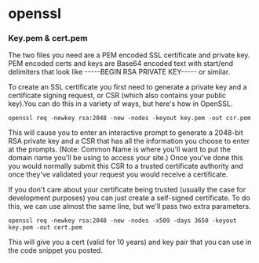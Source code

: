 # openssl

### Key.pem & cert.pem

The two files you need are a PEM encoded SSL certificate and private key. PEM encoded certs and keys are Base64 encoded text with start/end delimiters that look like -----BEGIN RSA PRIVATE KEY----- or similar.

To create an SSL certificate you first need to generate a private key and a certificate signing request, or CSR (which also contains your public key).You can do this in a variety of ways, but here's how in OpenSSL.

`openssl req -newkey rsa:2048 -new -nodes -keyout key.pem -out csr.pem`

This will cause you to enter an interactive prompt to generate a 2048-bit RSA private key and a CSR that has all the information you choose to enter at the prompts. (Note: Common Name is where you'll want to put the domain name you'll be using to access your site.) Once you've done this you would normally submit this CSR to a trusted certificate authority and once they've validated your request you would receive a certificate.

If you don't care about your certificate being trusted (usually the case for development purposes) you can just create a self-signed certificate. To do this, we can use almost the same line, but we'll pass two extra parameters.

`openssl req -newkey rsa:2048 -new -nodes -x509 -days 3650 -keyout key.pem -out cert.pem`

This will give you a cert (valid for 10 years) and key pair that you can use in the code snippet you posted.

